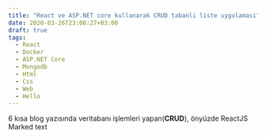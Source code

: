 ```yaml
---
title: "React ve ASP.NET core kullanarak CRUD tabanli liste uygulamasi"
date: 2020-03-26T23:08:27+03:00
draft: true
tags:
  - React
  - Docker
  - ASP.NET Core
  - Mongodb
  - Html
  - Css
  - Web
  - Hello 
---
```


6 kısa blog yazısında veritabanı işlemleri yapan(<b>CRUD</b>), önyüzde ReactJS <span class = "blue" >Marked text</span>
